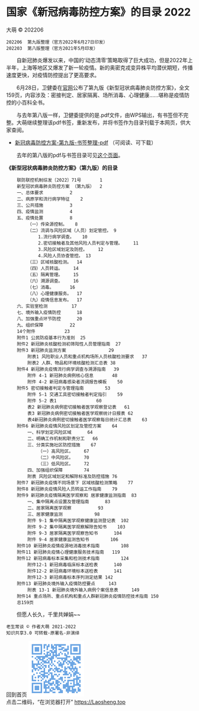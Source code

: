 国家《新冠病毒防控方案》的目录 2022
==============================
大萌 © 202206

	202206	第九版整理（官方2022年6月27日印发）
	202203	第八版整理（官方2021年5月印发）


　　自新冠肺炎爆发以来，中国的‘动态清零’策略取得了巨大成功，但是2022年上半年，上海等地区又爆发了新一轮疫情。新的奥密克戎变异株平均潜伏期短，传播速度更快，对疫情防控提出了更高要求。

　　6月28日，卫健委在[官网](http://www.nhc.gov.cn/jkj/s3577/202206/de224e7784fe4007b7189c1f1c9d5e85.shtml)公布了第九版《新型冠状病毒肺炎防控方案》，全文159页，内容涉及：密接判定、居家隔离、场所消毒、心理健康……堪称是疫情防控的小百科全书。

　　与去年第八版一样，卫健委提供的是.pdf文件，由WPS输出，有书签但不完整。大萌继续整理该pdf书签，重新发布，并将书签作为目录刊载于本网页，供大家查阅。

*	[新冠病毒防控方案-第九版-书签整理-pdf](6/6-xinguan防控方案-第九版-书签整理-202206.pdf ) （可阅读、可下载）

　　去年的第八版的pdf与书签目录可见[这个页面](6-xinguanfangkong-2021)。

**《新型冠状病毒肺炎防控方案》（第九版）的目录**

~~~
	联防联控机制综发〔2022〕71号		1
	新型冠状病毒肺炎防控方案 （第九版）	2
	一、总体要求			2
	二、病原学和流行病学特征	2
	三、公共措施			3
	四、疫情监测			4
	五、疫情处置			8
		（一）传染源控制。	8
		（二）流调与风险区域（人员）划定管控。	9
			1.流行病学调查。	10
			2.密切接触者及其他风险人员判定与管理。	11
			3.风险区域划定及防控。	12
			4.风险人员协查管控。	13
		（三）区域核酸检测。	14
		（四）人员转运。	14
		（五）隔离管理。	15
		（六）溯源调查。	16
		（七）消毒。		16
		（八）心理健康服务。	17
		（九）疫情信息发布。	17
	六、实验室检测			17
	七、境外输入疫情防控		18
	八、加强重点环节防控		20
	九、组织保障			22
	14个附件			23
	附件1 公民防疫基本行为准则	25
	附件2 新冠肺炎核酸检测初筛阳性人员管理指南	27
	附件3 新冠肺炎监测方案				29
		附表1 风险职业人员和重点机构场所人员核酸检测要求	37
		附表2 人群、物品和环境核酸检测汇总表	38
	附件4 新冠肺炎疫情流行病学调查与溯源指南	39
		附件 4-1 新冠肺炎病例核心信息		48
		附件 4-2 新冠病毒感染者流调报告模板	50
	附件5 密切接触者判定与管理指南  		53
		附件 5-1 交通工具密切接触者判定指引	59
		附件 5-2 表1				60
		表2 新冠肺炎病例密切接触者医学观察登记表	61
		表3 新冠肺炎病例密切接触者医学观察统计日报表	62
		表4新冠肺炎病例密切接触者医学观察每日统计汇总表	63
	附件6 新冠肺炎疫情风险区划定及管控方案	64
		一、科学划定风险区域		64
		二、明确工作机制和职责分工	66
		三、分类实施社区防控措施	67
			（一）高风险区。	67
			（二）中风险区。	70
			（三）低风险区。	72
		四、加强组织保障		74
		附表 风险区域划定和解除标准及防控措施	76
	附件7 新冠肺炎疫情不同场景下 区域核酸检测策略	77
	附件8 新冠肺炎疫情风险人员转运工作指南  	79
	附件9 新冠肺炎疫情隔离医学观察和 居家健康监测指南	83
		一、集中隔离点设置及管理指南		83
		二、居家隔离医学观察			93
		三、居家健康监测			98
		附件 9-1 集中隔离医学观察健康监测登记表	102
		附件 9-2 集中隔离医学观察解除告知书	103
		附件 9-3 居家隔离医学观察告知书		104
		附件 9-4 居家健康监测告知书		106
	附件10 新冠肺炎疫情疫源地消毒技术指南		108
	附件11 新冠肺炎疫情心理健康服务技术指南 	119
	附件12 新冠病毒标本采集和检测技术指南		124
		附件12-1 新冠病毒临床标本送检表		140
		附件12-2 新冠病毒环境标本送检表		141
		附件12-3 新冠病毒标本序列测定结果	142
	附件13 新冠肺炎境外输入疫情防控要点		143
		附表 13-1 新冠肺炎境外输入病例个案信息表		149
	附件14 重点场所、重点机构和重点人群新冠肺炎疫情防控技术指南	150
	总159页

~~~

　　但愿人长久，千里共婵娟~~

	老生常谈 © 作者大萌 2021-2022
	知识共享3.0 可转载-原署名-非演绎

回到首页
<a href=".." title="返回老生常谈首页"><img src="../indexQR-Blue.png" /></a>  
点击二维码，“在浏览器打开” https://Laosheng.top
